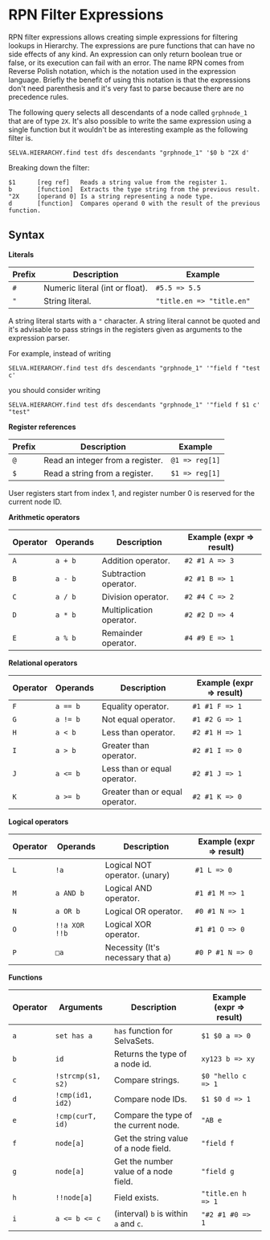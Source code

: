 # RPN Filter Expressions

RPN filter expressions allows creating simple expressions for filtering lookups
in Hierarchy. The expressions are pure functions that can have no side effects
of any kind. An expression can only return boolean true or false, or its
execution can fail with an error. The name RPN comes from Reverse Polish
notation, which is the notation used in the expression language. Briefly the
benefit of using this notation is that the expressions don't need parenthesis
and it's very fast to parse because there are no precedence rules.

The following query selects all descendants of a node called `grphnode_1` that are of
type `2X`. It's also possible to write the same expression using a single function
but it wouldn't be as interesting example as the following filter is.

```
SELVA.HIERARCHY.find test dfs descendants "grphnode_1" '$0 b "2X d'
```

Breaking down the filter:

```
$1      [reg ref]   Reads a string value from the register 1.
b       [function]  Extracts the type string from the previous result.
"2X     [operand 0] Is a string representing a node type.
d       [function]  Compares operand 0 with the result of the previous function.
```

## Syntax

**Literals**

| Prefix | Description                     | Example                   |
| ------ | ------------------------------- | ------------------------- |
| `#`    | Numeric literal (int or float). | `#5.5 => 5.5`             |
| `"`    | String literal.                 | `"title.en => "title.en"` |

A string literal starts with a `"` character. A string literal cannot be quoted
and it's advisable to pass strings in the registers given as arguments to the
expression parser.

For example, instead of writing

```
SELVA.HIERARCHY.find test dfs descendants "grphnode_1" '"field f "test c'
```

you should consider writing

```
SELVA.HIERARCHY.find test dfs descendants "grphnode_1" '"field f $1 c' "test"
```

**Register references**

| Prefix | Description                      | Example        |
| ------ | -------------------------------- | -------------- |
| `@`    | Read an integer from a register. | `@1 => reg[1]` |
| `$`    | Read a string from a register.   | `$1 => reg[1]` |

User registers start from index 1, and register number 0 is reserved for the current node ID.

**Arithmetic operators**

| Operator | Operands | Description              | Example (expr => result) |
| -------- | -------- | ------------------------ | ------------------------ |
| `A`      | `a + b`  | Addition operator.       | `#2 #1 A => 3`           |
| `B`      | `a - b`  | Subtraction operator.    | `#2 #1 B => 1`           |
| `C`      | `a / b`  | Division operator.       | `#2 #4 C => 2`           |
| `D`      | `a * b`  | Multiplication operator. | `#2 #2 D => 4`           |
| `E`      | `a % b`  | Remainder operator.      | `#4 #9 E => 1`           |

**Relational operators**

| Operator | Operands | Description                     | Example (expr => result) |
| -------- | -------- | ------------------------------- | ------------------------ |
| `F`      | `a == b` | Equality operator.              | `#1 #1 F => 1`           |
| `G`      | `a != b` | Not equal operator.             | `#1 #2 G => 1`           |
| `H`      | `a < b`  | Less than operator.             | `#2 #1 H => 1`           |
| `I`      | `a > b`  | Greater than operator.          | `#2 #1 I => 0`           |
| `J`      | `a <= b` | Less than or equal operator.    | `#2 #1 J => 1`           |
| `K`      | `a >= b` | Greater than or equal operator. | `#2 #1 K => 0`           |

**Logical operators**

| Operator | Operands      | Description                       | Example (expr => result) |
| -------- | ------------- | --------------------------------- | ------------------------ |
| `L`      | `!a`          | Logical NOT operator. (unary)     | `#1 L => 0`              |
| `M`      | `a AND b`     | Logical AND operator.             | `#1 #1 M => 1`           |
| `N`      | `a OR b`      | Logical OR operator.              | `#0 #1 N => 1`           |
| `O`      | `!!a XOR !!b` | Logical XOR operator.             | `#1 #1 O => 0`           |
| `P`      | `□a`          | Necessity (It's necessary that a) | `#0 P #1 N => 0`         |

**Functions**

| Operator | Arguments         | Description                           | Example (expr => result) |
| -------- | ----------------- | ------------------------------------- | ------------------------ |
| `a`      | `set has a`       | `has` function for SelvaSets.         | `$1 $0 a => 0`           |
| `b`      | `id`              | Returns the type of a node id.        | `xy123 b => xy`          |
| `c`      | `!strcmp(s1, s2)` | Compare strings.                      | `$0 "hello c => 1`       |
| `d`      | `!cmp(id1, id2)`  | Compare node IDs.                     | `$1 $0 d => 1`           |
| `e`      | `!cmp(curT, id)`  | Compare the type of the current node. | `"AB e`                  |
| `f`      | `node[a]`         | Get the string value of a node field. | `"field f`               |
| `g`      | `node[a]`         | Get the number value of a node field. | `"field g`               |
| `h`      | `!!node[a]`       | Field exists.                         | `"title.en h => 1`       |
| `i`      | `a <= b <= c`     | (interval) `b` is within `a` and `c`. | `"#2 #1 #0 => 1`         |
